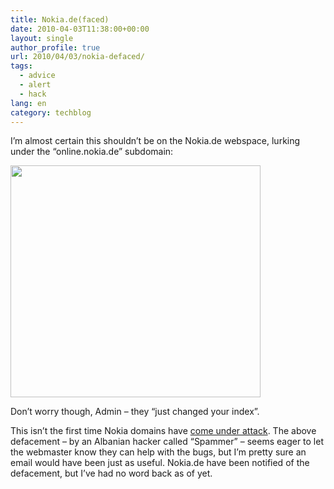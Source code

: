 ```yaml
---
title: Nokia.de(faced)
date: 2010-04-03T11:38:00+00:00
layout: single
author_profile: true
url: 2010/04/03/nokia-defaced/
tags:
  - advice
  - alert
  - hack
lang: en
category: techblog
---
```

I’m almost certain this shouldn’t be on the Nokia.de webspace, lurking under the “online.nokia.de” subdomain:

<div>
  <a href="http://2.bp.blogspot.com/_vaUVXcmC3OI/S7chLNq1hhI/AAAAAAAABcU/fR-TmG-KZBU/s1600-h/nokiadefacement.gif" imageanchor="1"><img border="0" height="371" src="http://2.bp.blogspot.com/_vaUVXcmC3OI/S7chLNq1hhI/AAAAAAAABcU/fR-TmG-KZBU/s400/nokiadefacement.gif" width="400" /></a>
</div>

Don’t worry though, Admin – they “just changed your index”.

This isn’t the first time Nokia domains have <a href="http://www.associatedcontent.com/article/135988/nokia_website_hacked_by_drjr7.html&#038;cid=0" target="_blank">come under attack</a>. The above defacement – by an Albanian hacker called “Spammer” – seems eager to let the webmaster know they can help with the bugs, but I’m pretty sure an email would have been just as useful. Nokia.de have been notified of the defacement, but I’ve had no word back as of yet.